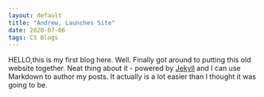 ```yaml
---
layout: default
title: "Andrew, Launches Site"
date: 2020-07-06
tags: CS Blogs
---
```

HELLO,this is my first blog here.
Well. Finally got around to putting this old website together. Neat thing about it - powered by [Jekyll](http://jekyllrb.com) and I can use Markdown to author my posts. It actually is a lot easier than I thought it was going to be.
